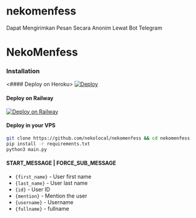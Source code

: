 # nekomenfess
Dapat Mengirimkan Pesan Secara Anonim Lewat Bot Telegram

# NekoMenfess
 
### Installation

<#### Deploy on Heroku>
[![Deploy](https://www.herokucdn.com/deploy/button.svg)](https://heroku.com/deploy?template=https://github.com/nekolocal/nekomenfess)</br>
</details>

#### Deploy on Railway
[![Deploy on Railway](https://railway.app/button.svg)](https://railway.app/new)

#### Deploy in your VPS
````bash
git clone https://github.com/nekolocal/nekomenfess && cd nekomenfess
pip install -r requirements.txt
python3 main.py
````

#### START_MESSAGE | FORCE_SUB_MESSAGE

* `{first_name}` - User first name
* `{last_name}` - User last name
* `{id}` - User ID
* `{mention}` - Mention the user
* `{username}` - Username
* `{fullname}` - fullname


